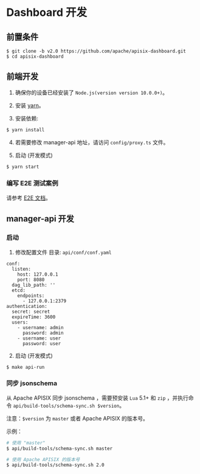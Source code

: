 <!--
#
# Licensed to the Apache Software Foundation (ASF) under one or more
# contributor license agreements.  See the NOTICE file distributed with
# this work for additional information regarding copyright ownership.
# The ASF licenses this file to You under the Apache License, Version 2.0
# (the "License"); you may not use this file except in compliance with
# the License.  You may obtain a copy of the License at
#
#     http://www.apache.org/licenses/LICENSE-2.0
#
# Unless required by applicable law or agreed to in writing, software
# distributed under the License is distributed on an "AS IS" BASIS,
# WITHOUT WARRANTIES OR CONDITIONS OF ANY KIND, either express or implied.
# See the License for the specific language governing permissions and
# limitations under the License.
#
-->

# Dashboard 开发

## 前置条件

```
$ git clone -b v2.0 https://github.com/apache/apisix-dashboard.git
$ cd apisix-dashboard
```


## 前端开发

1. 确保你的设备已经安装了 `Node.js(version version 10.0.0+)`。

2. 安装 [yarn](https://yarnpkg.com/)。

3. 安装依赖:

```sh
$ yarn install
```

4. 若需要修改 manager-api 地址，请访问 `config/proxy.ts` 文件。

5. 启动 (开发模式)

```sh
$ yarn start
```

### 编写 E2E 测试案例

请参考 [E2E 文档](../web/src/e2e/README.zh-CN.md)。

## manager-api 开发

### 启动

1. 修改配置文件 目录: `api/conf/conf.yaml`

```
conf:
  listen:
    host: 127.0.0.1
    port: 8080
  dag_lib_path: ''
  etcd:
    endpoints:
      - 127.0.0.1:2379
authentication:
  secret: secret
  expireTime: 3600
  users:
    - username: admin
      password: admin
    - username: user
      password: user
```

2. 启动 (开发模式)

```
$ make api-run
```

### 同步 jsonschema

从 Apache APISIX 同步 jsonschema ，需要预安装 `Lua` 5.1+ 和 `zip` ，并执行命令 `api/build-tools/schema-sync.sh $version`。

注意：`$version` 为 `master` 或者 Apache APISIX 的版本号。 

示例：

```sh
# 使用 "master"
$ api/build-tools/schema-sync.sh master

# 使用 Apache APISIX 的版本号
$ api/build-tools/schema-sync.sh 2.0
```


